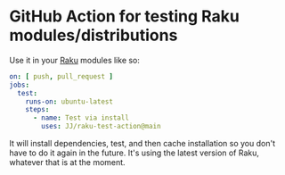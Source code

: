 # GitHub Action for testing Raku modules/distributions



Use it in your [Raku](https://raku.org) modules like so:

```yaml
on: [ push, pull_request ]
jobs:
  test:
    runs-on: ubuntu-latest
    steps:
      - name: Test via install
        uses: JJ/raku-test-action@main
```

It will install dependencies, test, and then cache installation so you don't
have to do it again in the future. It's using the latest version of Raku,
whatever that is at the moment.
